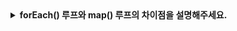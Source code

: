 <details>
  <summary><strong>forEach() 루프와 map() 루프의 차이점을 설명해주세요.</strong></summary>

<br>

## `.forEach()`
- 배열의 요소를 반복합니다
- 각 요소에 대해 콜백을 실행합니다.
- 값을 반환하지 않습니다.

```javascipt
const a = [1, 2, 3];
const doubled = a.forEach((num, index) => {
  // num과 index를 활용한 작업
})

// doubled = undefined;
```

## `.map()`
- 배열의 요소를 반복합니다.
- 각 배열 요소에 함수를 적용해 변환된 값으로 새로운 배열을 만듭니다.

```javascipt
const a = [1, 2, 3];
const doubled = a.forEach((num) => {
  return num * 2;
})

// doubled = [2, 4, 6];
```

## 정리
- `.forEach()`와 `.map()`의 가장 큰 차이점은 새로운 배열 반환의 유무입니다.
- 단순히 배열을 반복하기만 한다면 `.forEach()`를 사용하는 것이 적합합니다.
- 새로운 배열 반환이 필요하면서 원본 배열을 그대로 유지하고 싶다면 `.map()`을 사용하는 것이 적합합니다.
  
</details>

